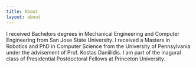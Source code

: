 ```yaml
---
title: About
layout: about
---
```

I received Bachelors degrees in Mechanical Engineering and Computer Engineering from San Jose State University. I received a Masters in Robotics and PhD in Computer Science from the University of Pennsylvania under the advisement of Prof. Kostas Daniilidis. I am part of the inagural class of Presidential Postdoctoral Fellows at Princeton University.

